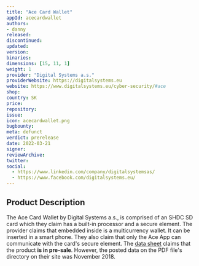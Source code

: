 ```yaml
---
title: "Ace Card Wallet"
appId: acecardwallet
authors:
- danny
released: 
discontinued: 
updated: 
version: 
binaries: 
dimensions: [15, 11, 1]
weight: 1
provider: "Digital Systems a.s."
providerWebsite: https://digitalsystems.eu
website: https://www.digitalsystems.eu/cyber-security/#ace
shop: 
country: SK
price: 
repository: 
issue: 
icon: acecardwallet.png
bugbounty: 
meta: defunct
verdict: prerelease
date: 2022-03-21
signer: 
reviewArchive: 
twitter: 
social: 
  - https://www.linkedin.com/company/digitalsystemsas/
  - https://www.facebook.com/digitalsystems.eu/
---
```


## Product Description

The Ace Card Wallet by Digital Systems a.s., is comprised of an SHDC SD card which they claim has a built-in processor and a secure element. The provider claims that embedded inside is a multicurrency wallet. It can be inserted in a smart phone. They also claim that only the Ace App can communicate with the card's secure element. The [data sheet](https://www.digitalsystems.eu/wp-content/uploads/2018/11/AceCardWallet.pdf) claims that the product **is in pre-sale**. However, the posted data on the PDF file's directory on their site was November 2018. 

